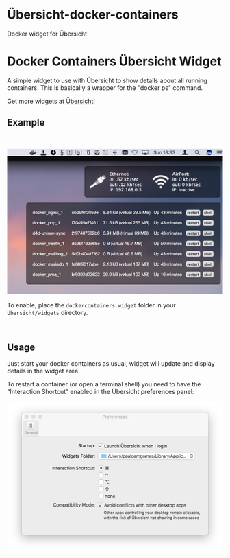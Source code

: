 Übersicht-docker-containers
===========================

Docker widget for Übersicht

Docker Containers Übersicht Widget
==================================

A simple widget to use with Übersicht to show details about all running
containers. This is basically a wrapper for the "docker ps" command.

Get more widgets at [Übersicht](http://tracesof.net/uebersicht-widgets/)!

Example
-------

 

![Example!](screenshot.png)

To enable, place the `dockercontainers.widget` folder in your
`Übersicht/widgets` directory.

 

Usage
-----

Just start your docker containers as usual, widget will update and display
details in the widget area.

To restart a container (or open a terminal shell) you need to have the
“Interaction Shortcut” enabled in the Übersicht preferences panel:

![](ubsersicht-settings.png)

 
